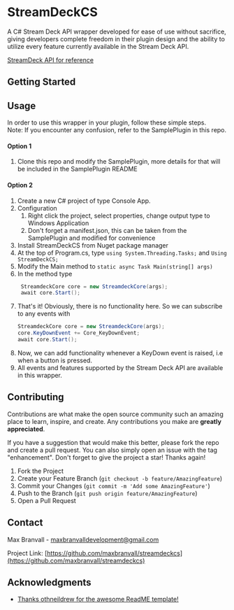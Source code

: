 # StreamDeckCS

A C# Stream Deck API wrapper developed for ease of use without sacrifice, giving developers complete freedom in their plugin design and the ability to utilize every feature currently available in the Stream Deck API.

[StreamDeck API for reference](https://developer.elgato.com/documentation/stream-deck/sdk/overview/)

<!-- GETTING STARTED -->
## Getting Started

<!-- USAGE EXAMPLES -->
## Usage

In order to use this wrapper in your plugin, follow these simple steps. <br/>
Note: If you encounter any confusion, refer to the SamplePlugin in this repo.

#### Option 1

1. Clone this repo and modify the SamplePlugin, more details for that will be included in the SamplePlugin README

#### Option 2

1. Create a new C# project of type Console App.
2. Configuration
   1. Right click the project, select properties, change output type to Windows Application
   2. Don't forget a manifest.json, this can be taken from the SamplePlugin and modified for convenience
3. Install StreamDeckCS from Nuget package manager
4. At the top of Program.cs, type ``` using System.Threading.Tasks; ``` and ``` Using StreamDeckCS; ```
5. Modify the Main method to ```static async Task Main(string[] args)```
6. In the method type <br/> 
   ```cs
    StreamdeckCore core = new StreamdeckCore(args);
    await core.Start();
   ```
7. That's it! Obviously, there is no functionality here. So we can subscribe to any events with <br/>
    ```cs
    StreamdeckCore core = new StreamdeckCore(args);
    core.KeyDownEvent += Core_KeyDownEvent;
    await core.Start();
   ```
8. Now, we can add functionality whenever a KeyDown event is raised, i.e when a button is pressed.
9. All events and features supported by the Stream Deck API are available in this wrapper.


<!-- CONTRIBUTING -->
## Contributing

Contributions are what make the open source community such an amazing place to learn, inspire, and create. Any contributions you make are **greatly appreciated**.

If you have a suggestion that would make this better, please fork the repo and create a pull request. You can also simply open an issue with the tag "enhancement".
Don't forget to give the project a star! Thanks again!

1. Fork the Project
2. Create your Feature Branch (`git checkout -b feature/AmazingFeature`)
3. Commit your Changes (`git commit -m 'Add some AmazingFeature'`)
4. Push to the Branch (`git push origin feature/AmazingFeature`)
5. Open a Pull Request

<!-- CONTACT -->
## Contact

Max Branvall - maxbranvalldevelopment@gmail.com

Project Link: [https://github.com/maxbranvall/streamdeckcs](https://github.com/maxbranvall/streamdeckcs)




<!-- ACKNOWLEDGMENTS -->
## Acknowledgments

* [Thanks othneildrew for the awesome ReadME template!](https://github.com/othneildrew/Best-README-Template)
